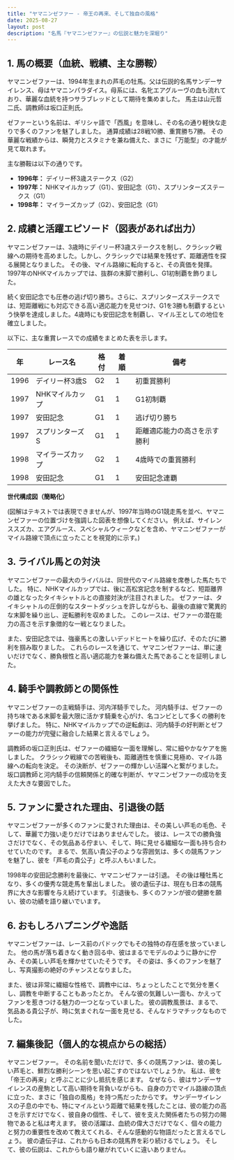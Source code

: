 ```yaml
---
title: "ヤマニンゼファー - 帝王の再来、そして独自の風格"
date: 2025-08-27
layout: post
description: "名馬『ヤマニンゼファー』の伝説と魅力を深堀り"
---
```


## 1. 馬の概要（血統、戦績、主な勝鞍）

ヤマニンゼファーは、1994年生まれの芦毛の牡馬。父は伝説的名馬サンデーサイレンス、母はヤマニンパラダイス。母系には、名牝エアグルーヴの血も流れており、華麗な血統を持つサラブレッドとして期待を集めました。  馬主は山元哲二氏、調教師は坂口正則氏。

ゼファーという名前は、ギリシャ語で「西風」を意味し、その名の通り軽快な走りで多くのファンを魅了しました。  通算成績は28戦10勝、重賞勝ち7勝。  その華麗な戦績からは、瞬発力とスタミナを兼ね備えた、まさに「万能型」の才能が見て取れます。

主な勝鞍は以下の通りです。

* **1996年：**  デイリー杯3歳ステークス（G2）
* **1997年：**  NHKマイルカップ（G1）、安田記念（G1）、スプリンターズステークス（G1）
* **1998年：**  マイラーズカップ（G2）、安田記念（G1）


## 2. 成績と活躍エピソード（図表があれば出力）

ヤマニンゼファーは、3歳時にデイリー杯3歳ステークスを制し、クラシック戦線への期待を高めました。しかし、クラシックでは結果を残せず、距離適性を探る展開となりました。  その後、マイル路線に転向すると、その真価を発揮。1997年のNHKマイルカップでは、抜群の末脚で勝利し、G1初制覇を飾りました。

続く安田記念でも圧巻の逃げ切り勝ち。さらに、スプリンターズステークスでは、短距離戦にも対応できる高い適応能力を見せつけ、G1を3勝も制覇するという快挙を達成しました。4歳時にも安田記念を制覇し、マイル王としての地位を確立しました。

以下に、主な重賞レースでの成績をまとめた表を示します。

| 年 | レース名          | 格付 | 着順 | 備考                                   |
|---|-----------------|-----|-----|---------------------------------------|
| 1996 | デイリー杯3歳S     | G2  | 1   | 初重賞勝利                               |
| 1997 | NHKマイルカップ   | G1  | 1   | G1初制覇                               |
| 1997 | 安田記念          | G1  | 1   | 逃げ切り勝ち                             |
| 1997 | スプリンターズS   | G1  | 1   | 距離適応能力の高さを示す勝利                 |
| 1998 | マイラーズカップ   | G2  | 1   | 4歳時での重賞勝利                         |
| 1998 | 安田記念          | G1  | 1   | 安田記念連覇                             |


**世代構成図（簡略化）**

(図解はテキストでは表現できませんが、1997年当時のG1競走馬を並べ、ヤマニンゼファーの位置づけを強調した図表を想像してください。  例えば、サイレンススズカ、エアグルース、スペシャルウィークなどを含め、ヤマニンゼファーがマイル路線で頂点に立ったことを視覚的に示す。)


## 3. ライバル馬との対決

ヤマニンゼファーの最大のライバルは、同世代のマイル路線を席巻した馬たちでした。  特に、NHKマイルカップでは、後に高松宮記念を制するなど、短距離界の雄となったタイキシャトルとの直接対決が注目されました。  ゼファーは、タイキシャトルの圧倒的なスタートダッシュを許しながらも、最後の直線で驚異的な末脚を繰り出し、逆転勝利を収めました。  このレースは、ゼファーの潜在能力の高さを示す象徴的な一戦となりました。

また、安田記念では、強豪馬との激しいデッドヒートを繰り広げ、そのたびに勝利を掴み取りました。  これらのレースを通じて、ヤマニンゼファーは、単に速いだけでなく、勝負根性と高い適応能力を兼ね備えた馬であることを証明しました。


## 4. 騎手や調教師との関係性

ヤマニンゼファーの主戦騎手は、河内洋騎手でした。  河内騎手は、ゼファーの持ち味である末脚を最大限に活かす騎乗を心がけ、名コンビとして多くの勝利を挙げました。  特に、NHKマイルカップでの逆転劇は、河内騎手の好判断とゼファーの能力が完璧に融合した結果と言えるでしょう。

調教師の坂口正則氏は、ゼファーの繊細な一面を理解し、常に細やかなケアを施しました。  クラシック戦線での苦戦後も、距離適性を慎重に見極め、マイル路線への転向を決定。  その決断が、ゼファーの輝かしい活躍へと繋がりました。  坂口調教師と河内騎手の信頼関係と的確な判断が、ヤマニンゼファーの成功を支えた大きな要因でした。


## 5. ファンに愛された理由、引退後の話

ヤマニンゼファーが多くのファンに愛された理由は、その美しい芦毛の毛色、そして、華麗で力強い走りだけではありませんでした。  彼は、レースでの勝負強さだけでなく、その気品ある佇まい、そして、時に見せる繊細な一面も持ち合わせていたのです。  まるで、気高い貴公子のような雰囲気は、多くの競馬ファンを魅了し、彼を「芦毛の貴公子」と呼ぶ人もいました。

1998年の安田記念勝利を最後に、ヤマニンゼファーは引退。  その後は種牡馬となり、多くの優秀な競走馬を輩出しました。  彼の遺伝子は、現在も日本の競馬界に大きな影響を与え続けています。  引退後も、多くのファンが彼の健勝を願い、彼の功績を語り継いでいます。


## 6. おもしろハプニングや逸話

ヤマニンゼファーは、レース前のパドックでもその独特の存在感を放っていました。  他の馬が落ち着きなく動き回る中、彼はまるでモデルのように静かに佇み、その美しい芦毛を輝かせていたそうです。  その姿は、多くのファンを魅了し、写真撮影の絶好のチャンスとなりました。

また、彼は非常に繊細な性格で、調教中には、ちょっとしたことで気分を悪くし、調教を中断することもあったとか。  そんな彼の気難しい一面も、かえってファンを惹きつける魅力の一つとなっていました。  彼の調教風景は、まるで、気品ある貴公子が、時に気まぐれな一面を見せる、そんなドラマチックなものでした。


## 7. 編集後記（個人的な視点からの総括）

ヤマニンゼファー。  その名前を聞いただけで、多くの競馬ファンは、彼の美しい芦毛と、鮮烈な勝利シーンを思い起こすのではないでしょうか。  私は、彼を「帝王の再来」と呼ぶことに少し抵抗を感じます。  なぜなら、彼はサンデーサイレンスの産駒として高い期待を背負いながらも、自身の力でマイル路線の頂点に立った、まさに「独自の風格」を持つ馬だったからです。  サンデーサイレンスの子息の中でも、特にマイルという距離で結果を残したことは、彼の能力の高さを示すだけでなく、彼自身の個性、そして、彼を支えた関係者たちの努力の賜物であると私は考えます。  彼の活躍は、血統の偉大さだけでなく、個々の能力と努力の重要性を改めて教えてくれる、そんな感動的な物語だったと言えるでしょう。  彼の遺伝子は、これからも日本の競馬界を彩り続けるでしょう。  そして、彼の伝説は、これからも語り継がれていくに違いありません。
